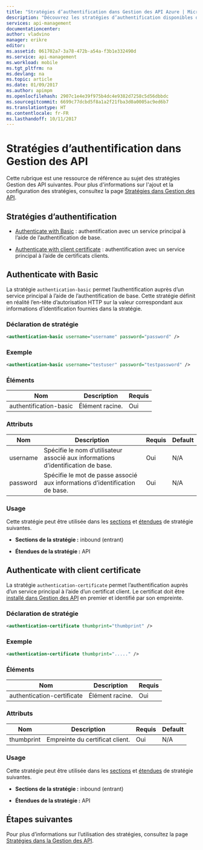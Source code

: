 ```yaml
---
title: "Stratégies d’authentification dans Gestion des API Azure | Microsoft Docs"
description: "Découvrez les stratégies d’authentification disponibles dans Gestion des API Azure."
services: api-management
documentationcenter: 
author: vladvino
manager: erikre
editor: 
ms.assetid: 061702a7-3a78-472b-a54a-f3b1e332490d
ms.service: api-management
ms.workload: mobile
ms.tgt_pltfrm: na
ms.devlang: na
ms.topic: article
ms.date: 01/09/2017
ms.author: apimpm
ms.openlocfilehash: 2907c1e4e39f975b4dc4e9382d7258c5d56dbbdc
ms.sourcegitcommit: 6699c77dcbd5f8a1a2f21fba3d0a0005ac9ed6b7
ms.translationtype: HT
ms.contentlocale: fr-FR
ms.lasthandoff: 10/11/2017
---
```

# <a name="api-management-authentication-policies"></a>Stratégies d’authentification dans Gestion des API
Cette rubrique est une ressource de référence au sujet des stratégies Gestion des API suivantes. Pour plus d'informations sur l'ajout et la configuration des stratégies, consultez la page [Stratégies dans Gestion des API](http://go.microsoft.com/fwlink/?LinkID=398186).  
  
##  <a name="AuthenticationPolicies"></a> Stratégies d’authentification  
  
-   [Authenticate with Basic](api-management-authentication-policies.md#Basic) : authentification avec un service principal à l’aide de l’authentification de base.  
  
-   [Authenticate with client certificate](api-management-authentication-policies.md#ClientCertificate) : authentification avec un service principal à l’aide de certificats clients.  
  
##  <a name="Basic"></a> Authenticate with Basic  
 La stratégie `authentication-basic` permet l’authentification auprès d’un service principal à l’aide de l’authentification de base. Cette stratégie définit en réalité l’en-tête d’autorisation HTTP sur la valeur correspondant aux informations d’identification fournies dans la stratégie.  
  
### <a name="policy-statement"></a>Déclaration de stratégie  
  
```xml  
<authentication-basic username="username" password="password" />  
```  
  
### <a name="example"></a>Exemple  
  
```xml  
<authentication-basic username="testuser" password="testpassword" />  
```  
  
### <a name="elements"></a>Éléments  
  
|Nom|Description|Requis|  
|----------|-----------------|--------------|  
|authentification-basic|Élément racine.|Oui|  
  
### <a name="attributes"></a>Attributs  
  
|Nom|Description|Requis|Default|  
|----------|-----------------|--------------|-------------|  
|username|Spécifie le nom d’utilisateur associé aux informations d’identification de base.|Oui|N/A|  
|password|Spécifie le mot de passe associé aux informations d’identification de base.|Oui|N/A|  
  
### <a name="usage"></a>Usage  
 Cette stratégie peut être utilisée dans les [sections](http://azure.microsoft.com/documentation/articles/api-management-howto-policies/#sections) et [étendues](http://azure.microsoft.com/documentation/articles/api-management-howto-policies/#scopes) de stratégie suivantes.  
  
-   **Sections de la stratégie :** inbound (entrant)  
  
-   **Étendues de la stratégie :** API  
  
##  <a name="ClientCertificate"></a> Authenticate with client certificate  
 La stratégie `authentication-certificate` permet l’authentification auprès d’un service principal à l’aide d’un certificat client. Le certificat doit être [installé dans Gestion des API](http://go.microsoft.com/fwlink/?LinkID=511599) en premier et identifié par son empreinte.  
  
### <a name="policy-statement"></a>Déclaration de stratégie  
  
```xml  
<authentication-certificate thumbprint="thumbprint" />  
```  
  
### <a name="example"></a>Exemple  
  
```xml  
<authentication-certificate thumbprint="....." />  
```  
  
### <a name="elements"></a>Éléments  
  
|Nom|Description|Requis|  
|----------|-----------------|--------------|  
|authentication-certificate|Élément racine.|Oui|  
  
### <a name="attributes"></a>Attributs  
  
|Nom|Description|Requis|Default|  
|----------|-----------------|--------------|-------------|  
|thumbprint|Empreinte du certificat client.|Oui|N/A|  
  
### <a name="usage"></a>Usage  
 Cette stratégie peut être utilisée dans les [sections](http://azure.microsoft.com/documentation/articles/api-management-howto-policies/#sections) et [étendues](http://azure.microsoft.com/documentation/articles/api-management-howto-policies/#scopes) de stratégie suivantes.  
  
-   **Sections de la stratégie :** inbound (entrant)  
  
-   **Étendues de la stratégie :** API  
  

## <a name="next-steps"></a>Étapes suivantes
Pour plus d’informations sur l’utilisation des stratégies, consultez la page [Stratégies dans la Gestion des API](api-management-howto-policies.md).  